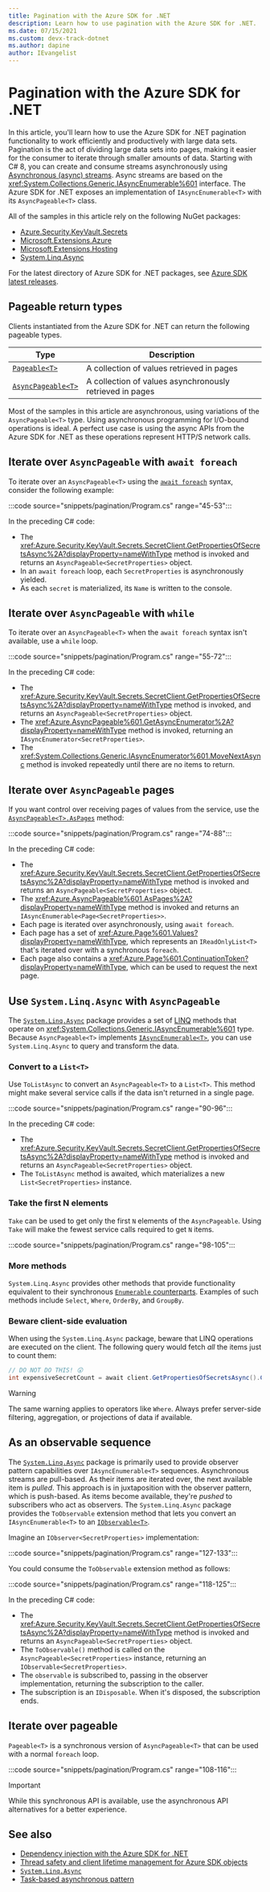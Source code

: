 ```yaml
---
title: Pagination with the Azure SDK for .NET
description: Learn how to use pagination with the Azure SDK for .NET.
ms.date: 07/15/2021
ms.custom: devx-track-dotnet
ms.author: dapine
author: IEvangelist
---
```


# Pagination with the Azure SDK for .NET

In this article, you'll learn how to use the Azure SDK for .NET pagination functionality to work efficiently and productively with large data sets. Pagination is the act of dividing large data sets into pages, making it easier for the consumer to iterate through smaller amounts of data. Starting with C# 8, you can create and consume streams asynchronously using [Asynchronous (async) streams](../../csharp/whats-new/csharp-8.md#asynchronous-streams). Async streams are based on the <xref:System.Collections.Generic.IAsyncEnumerable%601> interface. The Azure SDK for .NET exposes an implementation of `IAsyncEnumerable<T>` with its `AsyncPageable<T>` class.

All of the samples in this article rely on the following NuGet packages:

- [Azure.Security.KeyVault.Secrets][azure-key-vault]
- [Microsoft.Extensions.Azure][ms-ext-azure]
- [Microsoft.Extensions.Hosting][ms-ext-hosting]
- [System.Linq.Async][system-linq-async]

[azure-key-vault]: https://www.nuget.org/packages/Azure.Security.KeyVault.Secrets
[ms-ext-azure]: https://www.nuget.org/packages/Microsoft.Extensions.Azure
[ms-ext-hosting]: https://www.nuget.org/packages/Microsoft.Extensions.Hosting
[system-linq-async]: https://www.nuget.org/packages/System.Linq.Async

For the latest directory of Azure SDK for .NET packages, see [Azure SDK latest releases](packages.md#all-libraries).

## Pageable return types

Clients instantiated from the Azure SDK for .NET can return the following pageable types.

| Type                                               | Description                                              |
|----------------------------------------------------|----------------------------------------------------------|
| [`Pageable<T>`](xref:Azure.Pageable%601)           | A collection of values retrieved in pages                |
| [`AsyncPageable<T>`](xref:Azure.AsyncPageable%601) | A collection of values asynchronously retrieved in pages |

Most of the samples in this article are asynchronous, using variations of the `AsyncPageable<T>` type. Using asynchronous programming for I/O-bound operations is ideal. A perfect use case is using the async APIs from the Azure SDK for .NET as these operations represent HTTP/S network calls.

## Iterate over `AsyncPageable` with `await foreach`

To iterate over an `AsyncPageable<T>` using the [`await foreach`](/dotnet/csharp/language-reference/proposals/csharp-8.0/async-streams#foreach) syntax, consider the following example:

:::code source="snippets/pagination/Program.cs" range="45-53":::

In the preceding C# code:

- The <xref:Azure.Security.KeyVault.Secrets.SecretClient.GetPropertiesOfSecretsAsync%2A?displayProperty=nameWithType> method is invoked and returns an `AsyncPageable<SecretProperties>` object.
- In an `await foreach` loop, each `SecretProperties` is asynchronously yielded.
- As each `secret` is materialized, its `Name` is written to the console.

## Iterate over `AsyncPageable` with `while`

To iterate over an `AsyncPageable<T>` when the `await foreach` syntax isn't available, use a `while` loop.

:::code source="snippets/pagination/Program.cs" range="55-72":::

In the preceding C# code:

- The <xref:Azure.Security.KeyVault.Secrets.SecretClient.GetPropertiesOfSecretsAsync%2A?displayProperty=nameWithType> method is invoked, and returns an `AsyncPageable<SecretProperties>` object.
- The <xref:Azure.AsyncPageable%601.GetAsyncEnumerator%2A?displayProperty=nameWithType> method is invoked, returning an `IAsyncEnumerator<SecretProperties>`.
- The <xref:System.Collections.Generic.IAsyncEnumerator%601.MoveNextAsync> method is invoked repeatedly until there are no items to return.

## Iterate over `AsyncPageable` pages

If you want control over receiving pages of values from the service, use the [`AsyncPageable<T>.AsPages`](xref:Azure.AsyncPageable%601.AsPages%2A) method:

:::code source="snippets/pagination/Program.cs" range="74-88":::

In the preceding C# code:

- The <xref:Azure.Security.KeyVault.Secrets.SecretClient.GetPropertiesOfSecretsAsync%2A?displayProperty=nameWithType> method is invoked and returns an `AsyncPageable<SecretProperties>` object.
- The <xref:Azure.AsyncPageable%601.AsPages%2A?displayProperty=nameWithType> method is invoked and returns an `IAsyncEnumerable<Page<SecretProperties>>`.
- Each page is iterated over asynchronously, using `await foreach`.
- Each page has a set of <xref:Azure.Page%601.Values?displayProperty=nameWithType>, which represents an `IReadOnlyList<T>` that's iterated over with a synchronous `foreach`.
- Each page also contains a <xref:Azure.Page%601.ContinuationToken?displayProperty=nameWithType>, which can be used to request the next page.

## Use `System.Linq.Async` with `AsyncPageable`

The [`System.Linq.Async`](https://www.nuget.org/packages/System.Linq.Async) package provides a set of [LINQ](../../standard/linq/index.md) methods that operate on <xref:System.Collections.Generic.IAsyncEnumerable%601> type. Because `AsyncPageable<T>` implements [`IAsyncEnumerable<T>`](xref:System.Collections.Generic.IAsyncEnumerable%601), you can use `System.Linq.Async` to query and transform the data.

### Convert to a `List<T>`

Use `ToListAsync` to convert an `AsyncPageable<T>` to a `List<T>`. This method might make several service calls if the data isn't returned in a single page.

:::code source="snippets/pagination/Program.cs" range="90-96":::

In the preceding C# code:

- The <xref:Azure.Security.KeyVault.Secrets.SecretClient.GetPropertiesOfSecretsAsync%2A?displayProperty=nameWithType> method is invoked and returns an `AsyncPageable<SecretProperties>` object.
- The `ToListAsync` method is awaited, which materializes a new `List<SecretProperties>` instance.

### Take the first N elements

`Take` can be used to get only the first `N` elements of the `AsyncPageable`. Using `Take` will make the fewest service calls required to get `N` items.

:::code source="snippets/pagination/Program.cs" range="98-105":::

### More methods

`System.Linq.Async` provides other methods that provide functionality equivalent to their synchronous [`Enumerable` counterparts](xref:System.Linq.Enumerable). Examples of such methods include `Select`, `Where`, `OrderBy`, and `GroupBy`.

### Beware client-side evaluation

When using the `System.Linq.Async` package, beware that LINQ operations are executed on the client. The following query would fetch *all* the items just to count them:

```csharp
// DO NOT DO THIS! 😲
int expensiveSecretCount = await client.GetPropertiesOfSecretsAsync().CountAsync();
```

> [!WARNING]
> The same warning applies to operators like `Where`. Always prefer server-side filtering, aggregation, or projections of data if available.

## As an observable sequence

The [`System.Linq.Async`](https://www.nuget.org/packages/System.Linq.Async) package is primarily used to provide observer pattern capabilities over `IAsyncEnumerable<T>` sequences. Asynchronous streams are pull-based. As their items are iterated over, the next available item is *pulled*. This approach is in juxtaposition with the observer pattern, which is push-based. As items become available, they're *pushed* to subscribers who act as observers. The `System.Linq.Async` package provides the `ToObservable` extension method that lets you convert an `IAsyncEnumerable<T>` to an [`IObservable<T>`](xref:System.IObservable%601).

Imagine an `IObserver<SecretProperties>` implementation:

:::code source="snippets/pagination/Program.cs" range="127-133":::

You could consume the `ToObservable` extension method as follows:

:::code source="snippets/pagination/Program.cs" range="118-125":::

In the preceding C# code:

- The <xref:Azure.Security.KeyVault.Secrets.SecretClient.GetPropertiesOfSecretsAsync%2A?displayProperty=nameWithType> method is invoked and returns an `AsyncPageable<SecretProperties>` object.
- The `ToObservable()` method is called on the `AsyncPageable<SecretProperties>` instance, returning an `IObservable<SecretProperties>`.
- The `observable` is subscribed to, passing in the observer implementation, returning the subscription to the caller.
- The subscription is an `IDisposable`. When it's disposed, the subscription ends.

## Iterate over pageable

`Pageable<T>` is a synchronous version of `AsyncPageable<T>` that can be used with a normal `foreach` loop.

:::code source="snippets/pagination/Program.cs" range="108-116":::

> [!IMPORTANT]
> While this synchronous API is available, use the asynchronous API alternatives for a better experience.

## See also

- [Dependency injection with the Azure SDK for .NET](dependency-injection.md)
- [Thread safety and client lifetime management for Azure SDK objects](thread-safety.md)
- [`System.Linq.Async`](https://www.nuget.org/packages/System.Linq.Async)
- [Task-based asynchronous pattern](../../standard/asynchronous-programming-patterns/task-based-asynchronous-pattern-tap.md)
